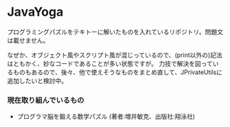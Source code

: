﻿# JavaYoga

プログラミングパズルをテキトーに解いたものを入れているリポジトリ。問題文は載せません。

なぜか、オブジェクト風やスクリプト風が混じっているので、(print以外の)記法はともかく、妙なコードであることが多い状態ですが。
力技で解決を図っているものもあるので、後々、他で使えそうなものをまとめ直して、JPrivateUtilsに追加したいと検討中。

### 現在取り組んでいるもの

- プログラマ脳を鍛える数学パズル (著者:増井敏克、出版社:翔泳社)
